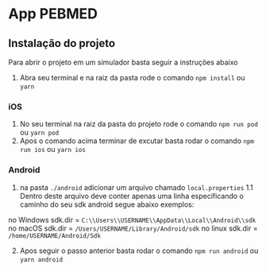 # App PEBMED

## Instalação do projeto
Para abrir o projeto em um simulador basta seguir a instruções abaixo

1. Abra seu terminal e na raiz da pasta rode o comando `npm install` ou `yarn`

### iOS
1. No seu terminal na raiz da pasta do projeto rode o comando `npm run pod` ou `yarn pod`
2. Apos o comando acima terminar de excutar basta rodar o comando `npm run ios` ou `yarn ios`

### Android
1. na pasta `./android` adicionar um arquivo chamado `local.properties`
  1.1 Dentro deste arquivo deve conter apenas uma linha especificando o caminho do seu sdk android segue abaixo exemplos:

  no Windows sdk.dir = `C:\\Users\\USERNAME\\AppData\\Local\\Android\\sdk`
  no macOS sdk.dir = `/Users/USERNAME/Library/Android/sdk`
  no linux sdk.dir = `/home/USERNAME/Android/Sdk`

2. Apos seguir o passo anterior basta rodar o comando `npm run android` ou `yarn android`
